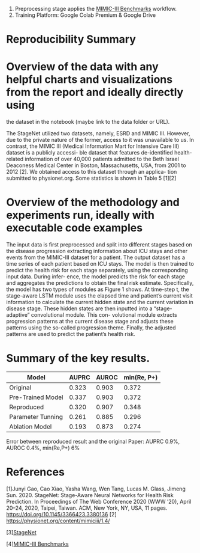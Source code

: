 1. Preprocessing stage applies the [MIMIC-III Benchmarks](https://github.com/YerevaNN/mimic3-benchmarks/) workflow.
2. Training Platform: Google Colab  Premium & Google Drive

# Reproducibility Summary

# Overview of the data with any helpful charts and visualizations from the report and ideally directly using
the dataset in the notebook (maybe link to the data folder or URL).

The StageNet utilized two datasets, namely, ESRD
and MIMIC III. However, due to the private nature
of the former, access to it was unavailable to us. In
contrast, the MIMIC III (Medical Information Mart
for Intensive Care III) dataset is a publicly accessi-
ble dataset that features de-identified health-related
information of over 40,000 patients admitted to the
Beth Israel Deaconess Medical Center in Boston,
Massachusetts, USA, from 2001 to 2012 [2]. We
obtained access to this dataset through an applica-
tion submitted to physionet.org. Some statistics is
shown in Table 5 [1][2]

# Overview of the methodology and experiments run, ideally with executable code examples

The input data is first preprocessed and split into
different stages based on the disease progression
extracting information about ICU stays and other
events from the MIMIC-III dataset for a patient.
The output dataset has a time series of each patient
based on ICU stays. The model is then trained
to predict the health risk for each stage separately,
using the corresponding input data. During infer-
ence, the model predicts the risk for each stage and
aggregates the predictions to obtain the final risk
estimate.
Specifically, the model has two types of modules
as Figure 1 shows. At time-step t, the stage-aware
LSTM module uses the elapsed time and patient’s
current visit information to calculate the current
hidden state and the current variation in disease
stage. These hidden states are then inputted into a
“stage-adaptive” convolutional module. This con-
volutional module extracts progression patterns at
the current disease stage and adjusts these patterns
using the so-called progression theme. Finally, the
adjusted patterns are used to predict the patient’s
health risk.

# Summary of the key results.

| Model | AUPRC | AUROC | min(Re, P+)
|------------------|------------------|------------------|------------------|
| Original | 0.323  | 0.903  | 0.372 |
| Pre-Trained Model  | 0.337  | 0.903  | 0.372 |
| Reproduced  | 0.320  | 0.907  | 0.348 |
| Parameter Tunning  | 0.261  | 0.885  | 0.296 |
|Ablation Model | 0.193  | 0.873  | 0.274 |

Error between reproduced result and the original Paper: AUPRC 0.9%, AUROC 0.4%, min(Re,P+) 6%


# References 

[1]Junyi Gao, Cao Xiao, Yasha Wang, Wen Tang, Lucas M. Glass, Jimeng Sun. 2020. 
StageNet: Stage-Aware Neural Networks for Health Risk Prediction. 
In Proceedings of The Web Conference 2020 (WWW ’20), April 20–24, 2020, Taipei, Taiwan. ACM, New York, NY, USA, 11 pages. 
https://doi.org/10.1145/3366423.3380136
[2] https://physionet.org/content/mimiciii/1.4/

[3][StageNet](https://github.com/v1xerunt/StageNet)

[4][MIMIC-III Benchmarks](https://github.com/YerevaNN/mimic3-benchmarks/)

